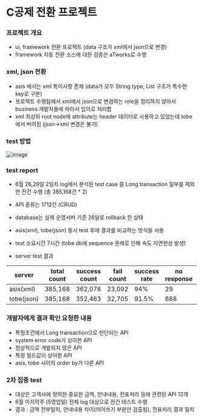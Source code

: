 # C공제 전환 프로젝트 
### 프로젝트 개요
- ui, framework 전환 프로젝트 (data 구조가 xml에서 json으로 변경)
- framework 자동 전환 소스에 대한 검증은 aTworks로 수행

### xml, json 전환
- asis 에서는 xml 특이사항 존재 (data가 모두 String type, List 구조가 특수한 key로 구분)
- 프로젝트 수행팀에서 xml에서 json으로 변경하는 role을 정리하지 않아서 business 개발자들에 따라서 임의로 처리함
- xml 최상위 root node에 attribute는 header 데이터로 사용하고 있었는데 tobe에서 버려짐 (json->xml 변경은 불가)


### test 방법

![image](https://user-images.githubusercontent.com/85854794/221454115-0da24d30-409a-44bc-9e83-472ffb2a376f.png)


### test report
- 6월 26,29일 2일치 log에서 분석된 test case 중 Long transaction 일부를 제외한 전건 수행 (총 385,168건 * 2)
- API 종류는 1712건 (CRUD)
- database는 실제 운영서버 기준 26일로 rollback 한 상태
- asis(xml), tobe(json) 동시 test 후에 결과를 비교하는 방식을 사용
- test 소요시간 7시간 (tobe db에 sequence 문제로 인해 속도 지연현상 발생)

- server test 결과

| server| total count| success count| fail count| success rate|no response| reponse time|
|---|---|---|---|---|---|---|
| asis(xml)| 385,168| 362,076|23,092| 94%| 29|0.29s|
| tobe(json)| 385,168| 352,463|32,705| 91.5%| 688|0.16s|


### 개발자에게 결과 확인 요청한 내용
- 특정조건에서 Long transaction으로 판단되는 API  
- system error code가 상이한 API 
- 정상적으로 개발되지 않은 API
- 특정 필드값이 상이한 API
- asis, tobe 사이의 order by가 다른 API 


### 2차 집중 test
- 대상은 고객사에 정의한 중요한 금액, 안내내용, 전표처리 등에 관련된 API 12개
- 6월 마지막주 (5영업일) 전체 log 대상으로 전건 테스트 수행 
- 결과 : 금액 전부일치, 안내내용 차이(띄어쓰기 부분만 검출됨), 전표처리 결과 일치
